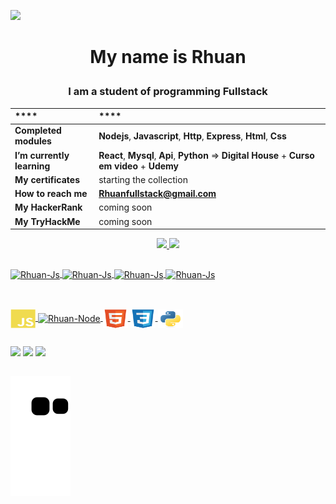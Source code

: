 <img src="https://raw.githubusercontent.com/iampavangandhi/iampavangandhi/master/gifs/Hi.gif" width="60"><h1 align="center">
	 My name is Rhuan
</h1>
<h3 align="center">I am a student of programming Fullstack </h3>
<div style="display: inline_block;" align="center">
	
|  **** | **** |
| :---------        |     :---------  |
| **Completed modules** | **Nodejs**, **Javascript**, **Http**, **Express**, **Html**, **Css**|
| **I’m currently learning** | **React**, **Mysql**, **Api**, **Python** => **Digital House** + **Curso em video** + **Udemy** |
|**My certificates** | starting the collection |
|**How to reach me** | **Rhuanfullstack@gmail.com** |
|**My HackerRank** | coming soon |
|**My TryHackMe** | coming soon |
	
</div>

<div align="center">
    <a href="https://github.com/RhuanFSTK">
    <img height="180em" src="https://github-readme-stats.vercel.app/api?username=RhuanFSTK&show_icons=show_icons=true&theme=tokyonight"/>
    <img height="180em" src="https://github-readme-stats.vercel.app/api/top-langs/?username=RhuanFSTK&layout=show_icons=true&theme=tokyonight"/>
</div>

##    
    
<div>
    <img align="center" alt="Rhuan-Js" height="30" width="40" src="https://img.shields.io/badge/mac%20os-000000?style=for-the-badge&logo=apple&logoColor=white">
    <img align="center" alt="Rhuan-Js" height="30" width="40" src="https://img.shields.io/badge/iOS-000000?style=for-the-badge&logo=ios&logoColor=white">
    <img align="center" alt="Rhuan-Js" height="30" width="40" src="https://img.shields.io/badge/Windows-0078D6?style=for-the-badge&logo=windows&logoColor=white">
    <img align="center" alt="Rhuan-Js" height="30" width="40" src="https://img.shields.io/badge/Android-3DDC84?style=for-the-badge&logo=android&logoColor=white">
</div style="display: inline_block">
    
##    
    
<div style="display: inline_block"><br>
    <img align="center" alt="Rhuan-Js" height="30" width="40" src="https://raw.githubusercontent.com/devicons/devicon/master/icons/javascript/javascript-plain.svg">
    <img align="center" alt="Rhuan-Node" height="30" width="40" src="https://img.shields.io/badge/Node.js-43853D?style=for-the-badge&logo=node.js&logoColor=white">
    <img align="center" alt="Rhuan-HTML" height="30" width="40" src="https://raw.githubusercontent.com/devicons/devicon/master/icons/html5/html5-original.svg">
    <img align="center" alt="Rhuan-CSS" height="30" width="40" src="https://raw.githubusercontent.com/devicons/devicon/master/icons/css3/css3-original.svg">
    <img align="center" alt="Rhuan-Python" height="30" width="40" src="https://raw.githubusercontent.com/devicons/devicon/master/icons/python/python-original.svg">   
</div>

##    
       
<div> 
    <a href="https://www.linkedin.com/in/rhuan-cesar-7b038b226/" target="_blank"><img src="https://img.shields.io/badge/-LinkedIn-%230077B5?style=for-the-badge&logo=linkedin&logoColor=white" target="_blank"></a>
    <a href = "mailto:rhuanfullstack@gmail.com"><img src="https://img.shields.io/badge/-Gmail-%23333?style=for-the-badge&logo=gmail&logoColor=white" target="_blank"></a>
    <a href="https://www.instagram.com/prod1tera/" target="_blank"><img src="https://img.shields.io/badge/-Instagram-%23E4405F?style=for-the-badge&logo=instagram&logoColor=white" target="_blank"></a> 
   

##    
        
![Snake animation](https://github.com/rafaballerini/rafaballerini/blob/output/github-contribution-grid-snake.svg)
 
</div>

